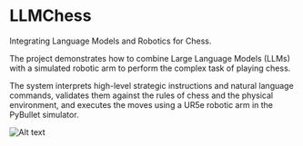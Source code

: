# LLMChess

Integrating Language Models and Robotics for Chess.

The project demonstrates how to combine Large Language Models (LLMs) with a simulated robotic arm to perform the complex task of playing chess.

The system interprets high-level strategic instructions and natural language commands, validates them against the rules of chess and the physical environment, and executes the moves using a UR5e robotic arm in the PyBullet simulator.


![Alt text]([GiuocoPiano-ezgif.com-video-to-gif-converter.png](https://github.com/shahin1009/LLMChess/blob/main/GiuocoPiano-ezgif.com-video-to-gif-converter.gif))
